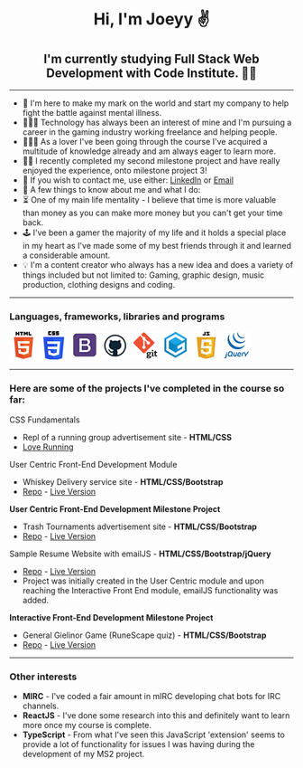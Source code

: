# <center>Hi, I'm Joeyy ✌️</center>
## <center>I'm currently studying Full Stack Web Development with Code Institute.  👨‍🎓 </center>

---

+ 🧠 I'm here to make my mark on the world and start my company to help fight the battle against mental illness.
+ 🧑🏻‍💻 Technology has always been an interest of mine and I'm pursuing a career in the gaming industry working freelance and helping people.
+ 👨🏼‍💻 As a lover I've been going through the course I've acquired a multitude of knowledge already and am always eager to learn more.
+ 🙌🏼 I recently completed my second milestone project and have really enjoyed the experience, onto milestone project 3!
+ 📜 If you wish to contact me, use either: [LinkedIn](https://www.linkedin.com/in/joeyy-scott-b5268a1b0/) or [Email](mailto:joeyycodes@hotmail.com)
+ 👀 A few things to know about me and what I do:
+ ⏳ One of my main life mentality - I believe that time is more valuable than money as you can make more money but you can't get your time back.
+ 🕹 I've been a gamer the majority of my life and it holds a special place in my heart as I've made some of my best friends through it and learned a considerable amount.
+ 💡 I'm a content creator who always has a new idea and does a variety of things included but not limited to: Gaming, graphic design, music production, clothing designs and coding.

---

### Languages, frameworks, libraries and programs

![HTML](https://github.com/JoeyyScott/JoeyyScott/blob/master/images/html5.png)
![CSS](https://github.com/JoeyyScott/JoeyyScott/blob/master/images/css3.png)
![Bootstrap](https://github.com/JoeyyScott/JoeyyScott/blob/master/images/bootstrap.png)
![GitHub](https://github.com/JoeyyScott/JoeyyScott/blob/master/images/github.png)
![Git](https://github.com/JoeyyScott/JoeyyScott/blob/master/images/git.png)
![GitPod](https://github.com/JoeyyScott/JoeyyScott/blob/master/images/gitpod.png)
![JavaScript](https://github.com/JoeyyScott/JoeyyScott/blob/master/images/javascript.png)
![jQuery](https://github.com/JoeyyScott/JoeyyScott/blob/master/images/jquery.png)

---

### Here are some of the projects I've completed in the course so far:

CSS Fundamentals
+ Repl of a running group advertisement site - **HTML/CSS**
+ [Love Running](https://repl.it/@JoeyyScott/Love-Running?v=1)

User Centric Front-End Development Module
+ Whiskey Delivery service site - **HTML/CSS/Bootstrap**
+ [Repo](https://github.com/JoeyyScott/whiskey-drop) - [Live Version](https://joeyyscott.github.io/whiskey-drop/)

**User Centric Front-End Development Milestone Project**
+ Trash Tournaments advertisement site - **HTML/CSS/Bootstrap**
+ [Repo](https://github.com/JoeyyScott/Trash-Tournaments) - [Live Version](https://joeyyscott.github.io/Trash-Tournaments/)

Sample Resume Website with emailJS - **HTML/CSS/Bootstrap/jQuery**
+ [Repo](https://github.com/JoeyyScott/rosie-resume) - [Live Version](https://joeyyscott.github.io/rosie-resume/)
+ Project was initially created in the User Centric module and upon reaching the Interactive Front End module, emailJS functionality was added.

**Interactive Front-End Development Milestone Project**
+ General Gielinor Game (RuneScape quiz) - **HTML/CSS/Bootstrap**
+ [Repo](https://github.com/JoeyyScott/general-gielinor-game) - [Live Version](https://joeyyscott.github.io/general-gielinor-game/)

---

### Other interests

+ **MIRC** - I've coded a fair amount in mIRC developing chat bots for IRC channels.
+ **ReactJS** - I've done some research into this and definitely want to learn more once my course is complete.
+ **TypeScript** - From what I've seen this JavaScript 'extension' seems to provide a lot of functionality for issues I was having during the development of my MS2 project.
